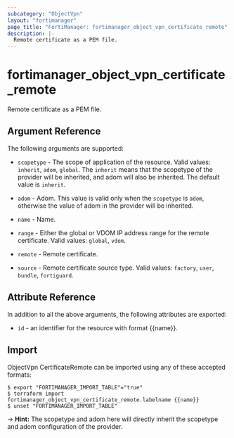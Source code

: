 ```yaml
---
subcategory: "ObjectVpn"
layout: "fortimanager"
page_title: "FortiManager: fortimanager_object_vpn_certificate_remote"
description: |-
  Remote certificate as a PEM file.
---
```


# fortimanager_object_vpn_certificate_remote
Remote certificate as a PEM file.

## Argument Reference


The following arguments are supported:

* `scopetype` - The scope of application of the resource. Valid values: `inherit`, `adom`, `global`. The `inherit` means that the scopetype of the provider will be inherited, and adom will also be inherited. The default value is `inherit`.
* `adom` - Adom. This value is valid only when the `scopetype` is `adom`, otherwise the value of adom in the provider will be inherited.

* `name` - Name.
* `range` - Either the global or VDOM IP address range for the remote certificate. Valid values: `global`, `vdom`.

* `remote` - Remote certificate.
* `source` - Remote certificate source type. Valid values: `factory`, `user`, `bundle`, `fortiguard`.



## Attribute Reference

In addition to all the above arguments, the following attributes are exported:
* `id` - an identifier for the resource with format {{name}}.

## Import

ObjectVpn CertificateRemote can be imported using any of these accepted formats:
```
$ export "FORTIMANAGER_IMPORT_TABLE"="true"
$ terraform import fortimanager_object_vpn_certificate_remote.labelname {{name}}
$ unset "FORTIMANAGER_IMPORT_TABLE"
```
-> **Hint:** The scopetype and adom here will directly inherit the scopetype and adom configuration of the provider.
